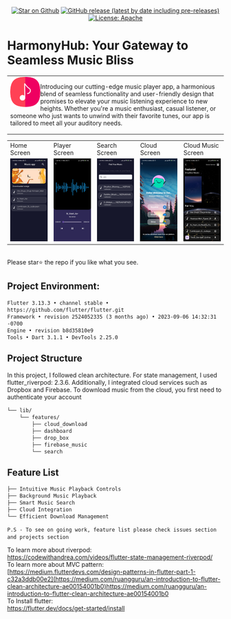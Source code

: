 <p align="center">
<!-- <a href="https://github.com/SouravBarmanBS23/music-app/actions"><img src="https://github.com/SouravBarmanBS23/music-app/actions/workflows/continuous_integration.yml/badge.svg?style=flat&logo=github" alt="CI Status"></a>
   -->
<a href="https://github.com/SouravBarmanBS23/music-app"><img src="https://img.shields.io/github/stars/SouravBarmanBS23/music-app.svg?style=flat&logo=github" alt="Star on Github"></a>
<a href="https://github.com/SouravBarmanBS23/music-app/releases"><img src="https://img.shields.io/github/v/release/SouravBarmanBS23/music-app?style=flat&color=b02053&include_prereleases" alt="GitHub release (latest by date including pre-releases)"></a>
<a href="http://www.apache.org/licenses/"><img src="https://img.shields.io/github/license/SouravBarmanBS23/listify?style=flat&color=832878" alt="License: Apache"></a>
</p>

# HarmonyHub: Your Gateway to Seamless Music Bliss

<table>
  <tr>
    <td>
      <img src="images/app-logo/app-logo.png" height=70 align="left"> 
      <p>
         Introducing our cutting-edge music player app,
         a harmonious blend of seamless functionality and 
         user-friendly design that promises to elevate your music 
         listening experience to new heights. Whether you're a music enthusiast,
         casual listener, or someone who just wants to unwind with their favorite tunes, 
         our app is tailored to meet all your auditory needs.
      </p>
    </td>
  </tr>
</table>
<table>
  <tr>
     <td>Home Screen</td>
     <td>Player Screen</td>
     <td>Search Screen</td>
     <td>Cloud Screen</td>
     <td>Cloud Music Screen</td>
  </tr>
  <tr>
    <td><img src="/images/screenshots/home-screen.jpg" width=270 ></td>
    <td><img src="/images/screenshots/player-screen.jpg" width=270 ></td>
    <td><img src="/images/screenshots/search-screen.jpg" width=270 ></td>
    <td><img src="/images/screenshots/cloud-screen.jpg" width=270 ></td>
    <td><img src="/images/screenshots/cloud-music-screen.jpg" width=270 ></td>
  </tr>
 </table>
<br> Please star⭐ the repo if you like what you see.

## Project Environment:
```
Flutter 3.13.3 • channel stable • https://github.com/flutter/flutter.git
Framework • revision 2524052335 (3 months ago) • 2023-09-06 14:32:31 -0700
Engine • revision b8d35810e9
Tools • Dart 3.1.1 • DevTools 2.25.0
```
## Project Structure
In this project, I followed clean architecture. For state management, I used flutter_riverpod: 2.3.6. Additionally, I integrated cloud services such as Dropbox and Firebase. To download music from the cloud, you first need to authenticate your account
```
└── lib/
    └── features/
        ├── cloud_download
        ├── dashboard
        ├── drop_box
        ├── firebase_music
        └── search
```


## Feature List
```
├── Intuitive Music Playback Controls
├── Background Music Playback
├── Smart Music Search
├── Cloud Integration
└── Efficient Download Management
```
```P.S - To see on going work, feature list please check issues section and projects section```


To learn more about riverpod:<br>
https://codewithandrea.com/videos/flutter-state-management-riverpod/<br>
To learn more about MVC pattern:<br>
[https://medium.flutterdevs.com/design-patterns-in-flutter-part-1-c32a3ddb00e2](https://medium.com/ruangguru/an-introduction-to-flutter-clean-architecture-ae00154001b0)https://medium.com/ruangguru/an-introduction-to-flutter-clean-architecture-ae00154001b0<br>
To Install flutter:<br>
https://flutter.dev/docs/get-started/install
